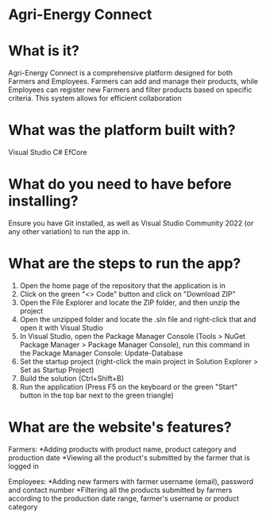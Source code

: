 # Agri-Energy Connect

# What is it?
Agri-Energy Connect is a comprehensive platform designed for both Farmers and Employees. Farmers can add and manage their products, while Employees can register new Farmers and filter products based on specific criteria. This system allows for efficient collaboration

# What was the platform built with?
Visual Studio
C#
EfCore

# What do you need to have before installing?
Ensure you have Git installed, as well as Visual Studio Community 2022 (or any other variation) to run the app in.

# What are the steps to run the app?
1) Open the home page of the repository that the application is in
2) Click on the green "<> Code" button and click on "Download ZIP"
3) Open the File Explorer and locate the ZIP folder, and then unzip the project
4) Open the unzipped folder and locate the .sln file and right-click that and open it with Visual Studio
5) In Visual Studio, open the Package Manager Console (Tools > NuGet Package Manager > Package Manager Console), 
run this command in the Package Manager Console: Update-Database
6) Set the startup project (right-click the main project in Solution Explorer > Set as Startup Project)
7) Build the solution (Ctrl+Shift+B)
8) Run the application (Press F5 on the keyboard or the green "Start" button in the top bar next to the green triangle)

# What are the website's features?
Farmers: 
*Adding products with product name, product category and production date
*Viewing all the product's submitted by the farmer that is logged in

Employees:
*Adding new farmers with farmer username (email), password and contact number
*Filtering all the products submitted by farmers according to the production date range, farmer's username or product category 
